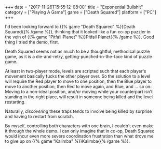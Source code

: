 +++
date = "2017-11-26T15:55:12-08:00"
title = "Exponential Bullshit"
category = ["Playing A Game"]
game = ["Death Squared"]
platform = ["PC"]
+++

I'd been looking forward to {{% game "Death Squared" %}}Death Squared{{% /game %}}, thinking that it looked like a fun co-op puzzler in the vein of {{% game "Pitfall Planet" %}}Pitfall Planet{{% /game %}}.  Good thing I tried the demo, first.

Death Squared seems not as much to be a thoughtful, methodical puzzle game, as it is a die-and-retry, getting-punched-in-the-face kind of puzzle game.

At least in two-player mode, levels are scripted such that each player's movement basically fucks the other player over.  So the solution to a level will require the Red player to move to one position, then the Blue player to move to another position, then Red to move again, and Blue, and ... so on.  Moving to a non-ideal position, and/or moving while your counterpart isn't standing in the right place, will result in someone being killed and the level restarting.

Naturally, <i>discovering</i> these traps tends to involve being killed by surprise and having to restart from scratch.

By myself, controlling both characters with one brain, I couldn't even make it through the whole demo.  I can only imagine that in co-op, Death Squared would incur even more severe coordination frustration than what drove me to give up on {{% game "Kalimba" %}}Kalimba{{% /game %}}.
